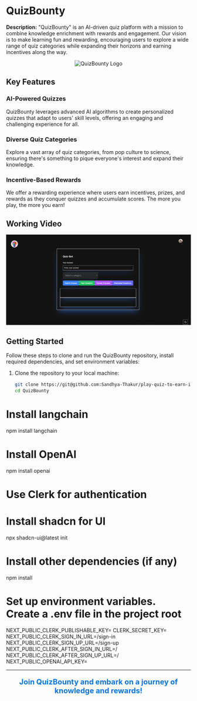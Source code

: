 # QuizBounty

**Description:** "QuizBounty" is an AI-driven quiz platform with a mission to combine knowledge enrichment with rewards and engagement. Our vision is to make learning fun and rewarding, encouraging users to explore a wide range of quiz categories while expanding their horizons and earning incentives along the way.

<div style="text-align:center;">
  <img src="URL_COPIED_FROM_GITHUB" alt="QuizBounty Logo" width="200" height="auto" style="max-width:100%;">
</div>

## Key Features

### AI-Powered Quizzes
QuizBounty leverages advanced AI algorithms to create personalized quizzes that adapt to users' skill levels, offering an engaging and challenging experience for all.

### Diverse Quiz Categories
Explore a vast array of quiz categories, from pop culture to science, ensuring there's something to pique everyone's interest and expand their knowledge.

### Incentive-Based Rewards
We offer a rewarding experience where users earn incentives, prizes, and rewards as they conquer quizzes and accumulate scores. The more you play, the more you earn!

## Working Video

[![Watch the video](https://github.com/Sandhya-Thakur/play-quiz-to-earn-incentive/blob/main/public/thumnail1.png)](https://youtu.be/TXJKPOUbcx0)

## Getting Started

Follow these steps to clone and run the QuizBounty repository, install required dependencies, and set environment variables:

1. Clone the repository to your local machine:

   ```bash
   git clone https://git@github.com:Sandhya-Thakur/play-quiz-to-earn-incentive.git
   cd QuizBounty
# Install langchain
npm install langchain

# Install OpenAI 
npm install openai

# Use Clerk for authentication 

# Install shadcn for UI
npx shadcn-ui@latest init


# Install other dependencies (if any)
npm install

# Set up environment variables. Create a .env file in the project root 

NEXT_PUBLIC_CLERK_PUBLISHABLE_KEY=
CLERK_SECRET_KEY=
NEXT_PUBLIC_CLERK_SIGN_IN_URL=/sign-in
NEXT_PUBLIC_CLERK_SIGN_UP_URL=/sign-up
NEXT_PUBLIC_CLERK_AFTER_SIGN_IN_URL=/
NEXT_PUBLIC_CLERK_AFTER_SIGN_UP_URL=/
NEXT_PUBLIC_OPENAI_API_KEY=

---

<p style="text-align: center; color: #0074e4; font-size: 20px;"><b>Join QuizBounty and embark on a journey of knowledge and rewards!</b></p>
